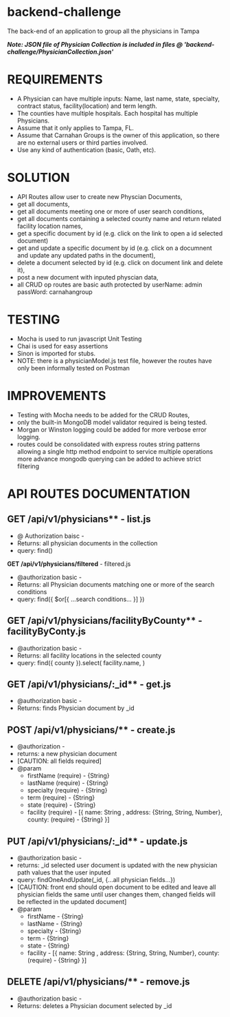 # backend-challenge
The back-end of an application to group all the physicians in Tampa


***Note: JSON file of Physician Collection is included in files @ 'backend-challenge/PhysicianCollection.json'***


# REQUIREMENTS
* A Physician can have multiple inputs: Name, last name, state, specialty, contract status, facility(location) and term length. 
* The counties have multiple hospitals. Each hospital has multiple Physicians.
* Assume that it only applies to Tampa, FL.
* Assume that Carnahan Groups is the owner of this application, so there are no external users or third parties involved.
* Use any kind of authentication (basic, Oath, etc).


# SOLUTION
- API Routes allow user to create new Physcian Documents, 
- get all documents, 
- get all documents meeting one or more of user search conditions,
- get all documents containing a selected county name and return related facility location names,
- get a specific document by id (e.g. click on the link to open a id selected document)
- get and update a specific document by id (e.g. click on a documnent and update any updated paths in the document),
- delete a document selected by id (e.g. click on document link and delete it),
- post a new document with inputed physcian data,
- all CRUD op routes are basic auth protected by userName: admin passWord: carnahangroup


# TESTING
- Mocha is used to run javascript Unit Testing 
- Chai is used for easy assertions
- Sinon is imported for stubs.
- NOTE: there is a physicianModel.js test file, however the routes have only been informally tested on Postman

# IMPROVEMENTS
- Testing with Mocha needs to be added for the CRUD Routes,
- only the built-in MongoDB model validator required is being tested. 
- Morgan or Winston logging could be added for more verbose error logging.
- routes could be consolidated with express routes string patterns allowing a single http method endpoint to service multiple operations
more advance mongodb querying can be added to achieve strict filtering 



# API ROUTES DOCUMENTATION

## GET /api/v1/physicians** - list.js
- @ Authorization baisc -
- Returns: all physician documents in the collection
- query: find() 


**GET /api/v1/physicians/filtered** - filtered.js
- @authorization basic -
- Returns: all Physician documents matching one or more of the search conditions
- query: find({ $or[{ ...search conditions... }] })


## GET /api/v1/physicians/facilityByCounty** - facilityByConty.js
- @authorization basic -
- Returns: all facility locations in the selected county
- query: find({ county }).select( facility.name, )


## GET /api/v1/physicians/:_id** - get.js
- @authorization basic -
- Returns: finds Physician document by _id


## POST /api/v1/physicians/** - create.js
- @authorization  -
- returns: a new physician document
- [CAUTION: all fields required]
- @param 
    - firstName (require) - {String}
    - lastName (require) - {String}
    - specialty (require) - {String}
    - term (require) - {String}
    - state (require) - {String}
    - facility (require) - [{ name: String , address: {String, String, Number}, county: (require) - {String} }]

## PUT /api/v1/physicians/:_id** - update.js
- @authorization basic -
- returns: _id selected user document is updated with the new physician path values that the user inputed
- query: findOneAndUpdate(_id, {...all physician fields...}) 
- [CAUTION: front end should open document to be edited and leave all physician fields the same until user changes them, changed fields  will be reflected in the updated document] 
- @param
    * firstName - {String}
    * lastName - {String}
    * specialty - {String}
    * term - {String}
    * state - {String}
    * facility - [{ name: String , address: {String, String, Number}, county: (require) - {String} }]


## DELETE /api/v1/physicians/** - remove.js
- @authorization basic -
- Returns: deletes a Physician document selected by _id
